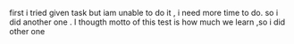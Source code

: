 first i tried given task but iam unable to do it , i need more time to do.
so i did another one . I thougth motto of this test is how much we learn ,so i did other one



